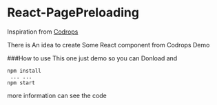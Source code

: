 # React-PagePreloading

Inspiration from [Codrops](http://tympanus.net/codrops/2014/08/05/page-preloading-effect/)

There is An idea to create Some React component from Codrops Demo

###How to use
This one just demo so you can Donload and 
	
	npm install
     ... ...
	npm start
more information can see the code